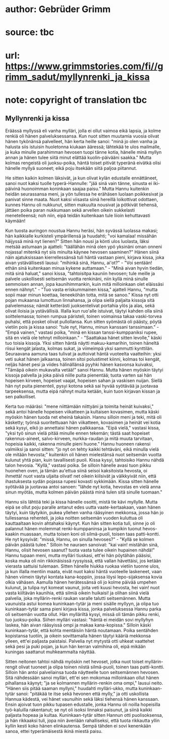 # author: Gebrüder Grimm
# source: tbc
# url: https://www.grimmstories.com/fi//grimm_sadut/myllynrenki_ja_kissa
# note: copyright of translation tbc

## Myllynrenki ja kissa 

Eräässä myllyssä eli vanha mylläri, jolla ei ollut vaimoa eikä lapsia,
ja kolme renkiä oli hänen palveluksessansa. Kun nuot sitten muutamia
vuosia olivat hänen tykönänsä palvelleet, hän kerta heille sanoi: "minä
jo olen vanha ja halusta siis istuisin huoletonna kiukaan ääressä;
lähtekää te ulos mailmalle, ja kuka minulle parahimman hevosen tuopi
tänne kotia, hänelle minä myllyn annan ja hänen tulee siitä minut
elättää kuolin-päivääni saakka." Mutta kolmas rengeistä oli
juoksu-poika, häntä toiset pitivät typeränä eivätkä olisi hänelle myllyä
suoneet; eikä poju itsekään siitä paljoa piitannut.

He sitten kaikin kolmen läksivät, ja kun olivat kylän edustalle
ennättäneet, sanoi nuot kaksi tuolle typerä-Hannulle: "jää sinä vain
tänne, sinusta ei iki-päivinä huonoimman koninkaan saajaa paisu." Mutta
Hannu kuitenkin heidän seurassansa meni, ja yön tullessa he erähäsen
luolaan poikkesivat ja panivat sinne maata. Nuot kaksi viisasta siinä
hereillä loikottivat odottaen, kunnes Hannu oli nukkunut, sitten
makuulta nousivat ja pötkivät tiehensä, jättäen poika paran nukkumaan
sekä arvellen oikein sukkelasti menetelleensä; noh niin, eipä teidän
kuitenkaan tule liioin kehuttavasti käymään!

Kun tuosta auringon noustua Hannu heräsi, hän syvässä luolassa makasi;
hän kaikkialle kurkisteli ympärillensä ja huudahti; "voi kamalaa!
missähän häijyssä minä nyt lienen?" Sitten hän nousi ja könti ulos
luolasta, läksi metsää astumaan ja ajatteli: "täällähän minä olen ypö
yksinäni oman onneni nojassa! mitenkä nyt siis minulta käynee hevosen
saaminen?" Hänen siinä näin ajatuksissaan kierrellessänsä tuli häntä
vastaan pieni, kirjava kissa, joka aivan ystävällisesti lausui:
"mihinkä sinä, Hannu, ai'ot?" - "Voi sentään! ethän sinä kuitenkaan
minua kykene auttamaan." - "Minä aivan hyvin tiedän, mitä sinä
haluat," sanoi kissa, "tahtoisitpa kauniin hevosen; tule meille ja
palvele uskollisesti seitsemän vuotta renkinäni, niin kyllä minä sinulle
semmoisen annan, jopa kaunihimmankin, kuin mitä milloinkaan olet
eläissäsi ennen nähnyt." - "Tuo vasta eriskummainen kissa," ajatteli
Hannu, "mutta sopii maar minun koettaa, lieneeköhän totta, mitä se
sanoo." Kissa nyt otti pojan mukaansa lumottuun linnahansa, ja olipa
siellä paljaita kissoja sitä palvelemassa; nämät ketterästi
juoksentelivat portahia ylös ja alas, sekä olivat iloisia ja
ystävällisiä. Illalla kun ruo'alle istuivat, täytyi kahden olla siinä
soittelemassa; toinen rumpua päristeli, toinen voimainsa takaa
vaski-torvea puhalsi, että posket olivat pullollansa. Kun sitten
syömästä oli päästy, pöytä vietiin pois ja kissa sanoi: "tule nyt,
Hannu, minun kanssani tanssimaan." - "Empä vainen," vastasi poika,
"minä en kissan tanssi-kumppaniksi rupee, sitä en vielä ole tehnyt
milloinkaan." - "Saattakaa hänet sitten levolle," käski tuo toisia
kissoja. Yksi sitten häntä näytti makuu-kamarihin, toinen häneltä riisui
kengät jalasta, kolmas sukat, ja viimeimpä yksi sammutti kynttilän.
Seuraavana aamuna taas tulivat ja auttoivat häntä vuoteelta vaatteihin:
yksi veti sukat hänen jalkaansa, toinen sitoi polustimet kiinni, kolmas
toi kengät, neljäs hänet pesi ja viides hälinällänsä pyyhki hänen
kasvonsa kuivaksi, "Tämäpä oikein mukavalta vetää!" sanoi Hannu. Mutta
hänen myöskin täytyi kissoja palvella ja joka päivä niille puita
pienentää; tuota varten sai hän hopeisen kirveen, hopeiset vaajat,
hopeisen sahan ja vaskisen nuijan. Siellä hän nyt puita pienenteli,
pysyi kotona sekä sai hyvää syötävää ja juotavaa tarpeeksensa, mutta
eipä nähnyt muita ketään, kuin tuon kirjavan kissan ja sen palkolliset.

Kerta tuo määräsi: "mene niittämään niittyäni ja toimita heinät
kuivaksi," sekä antoi hänelle hopeisen viikatteen ja kultaisen
kovasimen, mutta käski myöskin hänen tuoda net eheinä takaisin. Hannu
silloin meni ja teki, mitä oli käsketty; työnsä suoritettuaan hän
viikatteen, kovasimen ja heinät vei kotia sekä kysyi, eikö jo annettaisi
hänen palkkaansa. "Eipä vielä," vastasi kissa, "yksi työ sinun vielä
pitää minulle ennen tekemän; tästä saat hopeiset rakennus-aineet,
salvo-kirveen, nurkka-raudan ja mitä muuta tarvitaan, hopeisia kaikki,
rakenna minulle pieni huone." Hannu huoneen rakensi valmiiksi ja sanoi
sitten: "jo nyt on tehty kaikki tehtäväni, eikä minulla vielä ole
mitään hevosta;" kuitenkin oli hänen mielestänsä nuot seitsemän vuotta
kulunut yhtä pian, kuin tavallisesti puoli. Kissa kysyi, tahtoisiko
Hannu nähdä talon hevosia. "Kyllä," vastasi poika. Se silloin hänelle
avasi tuon pikku huonehen oven, ja tämän au'ettua siinä seisoi
kaksitoista hevosta, oi ihmettä! nuot vasta uljaita olivat! net oikein
kiilsivät ja välkkyivät niin, että ihastuksesta sydän pojassa rupesi
kovasti sykkimään. Kissa sitten hänelle syötävää ja juotavaa antoi
sanoen: "lähde nyt kotia, hevostas en vielä anna sinun myötäs, mutta
kolmen päivän päästä minä tulen sitä sinulle tuomaan."

Hannu siis lähtöä teki ja kissa hänelle osoitti, mistä tie kävi
myllylle. Mutta eipä se ollut poju paralle antanut edes uutta
vaate-kertaakaan, vaan hänen täytyi, kuin täytyikin, pukea yllehen vanha
rääsyinen mekkonsa, jossa hän jo tullessansa rehenteli, ja joka noitten
seitsemän vuoden kuluttua oli kauttaaltaan kovin ahtahaksi käynyt. Kun
hän sitten kotia tuli, sinne jo oli palannut hänen molemmat
renki-kumppaninsa ja kumpikin tuonut hevos-kaakin muassaan, mutta toisen
koni oli silmä-puoli, toisen taas patti-kontti. He nyt kysyivät:
"missä, Hannu, on sinulla hevoses?" - "Kyllä se kolmen päivän päästä
tulee." Silloin he nauraen sanoivat: "kai vain! mistähän sinä, Hannu,
olisit hevosen saanut? tuota vasta tulee oikein hupainen nähdä!" Hannu
tupaan meni, mutta mylläri tiuskasi, ett'ei hän pöytähän pääsisi, koska
muka oli niin rikkinäisissä ryysyissä, että vallan hävettäisi, jos
ketään vierasta sattuisi tulemaan. Sitten hänelle hiukka ruokaa vietiin
tuonne ulos, ja kun illalla mentiin maata, eivät nuot kaksi häntä
vuoteelle laskeneet, vaan hänen viimein täytyi kontata kana-koppiin,
jossa löysi lepo-sijaksensa kovia olkia vähäsen. Aamulla hänen
herätessänsä oli jo kolme päivää umpehen kulunut, ja tulipa nyt komeat
vaunut, joita veti kuusi hevosta, hei vain! nuot vasta kiiltävän
kaunihia, että silmiä oikein huikaisi! ja olihan siinä vielä palvelia,
joka myllärin-renki raukan varalle talutti seitsemännen. Mutta vaunuista
astui komea kuninkaan-tytär ja meni sisälle myllyyn, ja olipa tuo
kuninkaan-tytär sama pieni kirjava kissa, jonka palveluksessa Hannu
parka oli seitsemän vuotta ollut. Hän mylläriltä kysyi, missä oli tämän
pikku renki, tuo juoksu-poika. Siihen mylläri vastasi: "häntä ei meidän
sovi myllyhyn laskea, hän aivan rääsyissä ompi ja makaa kana-kopissa."
Silloin käski kuninkaan-tytär, että kohta mentäisiin häntä noutamaan.
Poika sentähden kopistansa tuotiin, ja oikein sovittamalla hänen täytyi
kääriä mekkonsa ylleen, ett'ei paljasta paistaisi. Palvelia nyt mytystä
otti uhkeat vaattehet sekä pesi ja puki pojan, ja kun hän kerran
valmihina oli, eipä mikään kuningas saattanut muhkeammalta näyttää.

Sitten neitonen tahtoi nähdä myöskin net hevoset, jotka nuot toiset
myllärin-rengit olivat tuoneet ja olipa toinen niistä silmä-puoli,
toinen taas patti-kontti. Silloin hän antoi palveliainsa tuoda
näytteelle tuon seitsemännen hevosen. Sitä nähdessään sanoi mylläri,
ett'ei sen mokomaa milloinkaan ollut hänen pihallansa käynyt; "ja se
kolmannen myllärin-renkin oma ompi," lausui neito. "Hänen siis pitää
saaman myllyni," huudahti mylläri-ukko, mutta kuninkaan-tytär sanoi:
"pitäkää te itse sekä hevonen että mylly," ja otti uskollista Hannua
kädestä, vei hänet vaunuihin sekä Iäksi tiehensä hänen kanssaan. Ensin
ajoivat tuon pikku tupasen edustalle, jonka Hannu oli noilla hopeisilla
työ-kaluilla rakentanut; se nyt oli isoksi linnaksi paisunut, ja siinä
kaikki paljasta hopeaa ja kultaa. Kuninkaan-tytär sitten Hannun otti
puolisoksensa, ja hän rikkaaksi tuli, jopa niin äveriään rahalliseksi,
että tuota rikkautta yllin kyllin kesti koko hänen elinkautensa. Sempä
tähden ei sovi kenenkään sanoa, ettei typerämäisestä ikinä miestä paisu.
